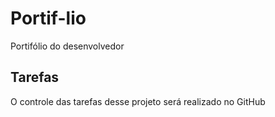 # Portif-lio

Portifólio do desenvolvedor

## Tarefas

O controle das tarefas desse projeto será realizado no GitHub
